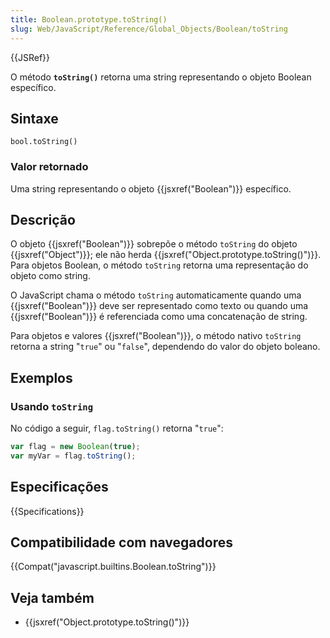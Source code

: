 ```yaml
---
title: Boolean.prototype.toString()
slug: Web/JavaScript/Reference/Global_Objects/Boolean/toString
---
```


{{JSRef}}

O método **`toString()`** retorna uma string representando o objeto Boolean específico.

## Sintaxe

```
bool.toString()
```

### Valor retornado

Uma string representando o objeto {{jsxref("Boolean")}} específico.

## Descrição

O objeto {{jsxref("Boolean")}} sobrepõe o método `toString` do objeto {{jsxref("Object")}}; ele não herda {{jsxref("Object.prototype.toString()")}}. Para objetos Boolean, o método `toString` retorna uma representação do objeto como string.

O JavaScript chama o método `toString` automaticamente quando uma {{jsxref("Boolean")}} deve ser representado como texto ou quando uma {{jsxref("Boolean")}} é referenciada como uma concatenação de string.

Para objetos e valores {{jsxref("Boolean")}}, o método nativo `toString` retorna a string "`true`" ou "`false`", dependendo do valor do objeto boleano.

## Exemplos

### Usando `toString`

No código a seguir, `flag.toString()` retorna "`true`":

```js
var flag = new Boolean(true);
var myVar = flag.toString();
```

## Especificações

{{Specifications}}

## Compatibilidade com navegadores

{{Compat("javascript.builtins.Boolean.toString")}}

## Veja também

- {{jsxref("Object.prototype.toString()")}}
